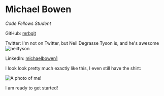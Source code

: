 # Michael Bowen
_Code Fellows Student_

GitHub: [mrbgit](http://github.com/mrbgit)

Twitter: I'm not on Twitter, but Neil Degrasse Tyson is, and he's awesome ![neiltyson](https://twitter.com/neiltyson)

LinkedIn: [michaelbowen1](https://www.linkedin.com/in/michaelbowen1)

I look look pretty much exactly like this, I even still have the shirt:

![A photo of me!](https://drive.google.com/file/d/0B5V64VqQfFntZGd0dHZGTUtiR2c/view)

I am ready to get started!
